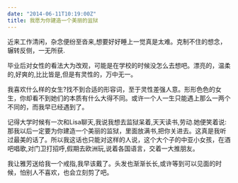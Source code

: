 ```yaml
---
date: "2014-06-11T10:19:00Z"
title: 我愿为你建造一个美丽的监狱
---
```



近来工作清闲，杂念便纷至沓来,想要好好睡上一觉真是太难。克制不住的想念，辗转反侧，一无所获.

毕业后对女性的看法大为改观，可能是在学校的时候没怎么去想吧。漂亮的，温柔的,好爽的,比比皆是,但是有灵性的，万中无一。

我喜欢什么样的女生?找不到合适的形容词，至于灵性差强人意。形形色色的女生，你却看不到她们的本质有什么大得不同。或许一个人一生只能遇上那么一两个不同的，而我早已经遇到了。

记得大学时候有一次和Lisa聊天,我说我想去监狱呆着,天天读书,劳动.她便笑着说:那我以后一定要为你建造一个美丽的监狱，里面放满书,把你关进去。这真是我听过最美的话了。所以我这话也只能对这样的人说，这个大个子的中亚小女孩，在酒吧唱歌,对门卫打招呼,假期去欧洲玩,说着各国语言，交着一大推朋友。

我让雅芳送给我一个戒指,我早该戴了。头发也渐渐长长,或许等到可以见面的时候，怕别人不喜欢，也会立刻剪了吧。



